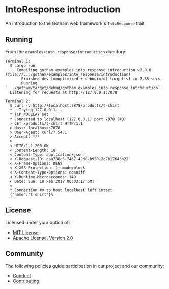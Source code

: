 # IntoResponse introduction

An introduction to the Gotham web framework's `IntoResponse` trait.

## Running

From the `examples/into_response/introduction` directory:

```
Terminal 1:
  $ cargo run
     Compiling gotham_examples_into_response_introduction v0.0.0 (file://.../gotham/examples/into_response/introduction)
       Finished dev [unoptimized + debuginfo] target(s) in 2.35 secs
       Running `.../gotham/target/debug/gotham_examples_into_response_introduction`
  Listening for requests at http://127.0.0.1:7878

Terminal 2:
  $ curl -v http://localhost:7878/products/t-shirt
  *   Trying 127.0.0.1...
  * TCP_NODELAY set
  * Connected to localhost (127.0.0.1) port 7878 (#0)
  > GET /products/t-shirt HTTP/1.1
  > Host: localhost:7878
  > User-Agent: curl/7.54.1
  > Accept: */*
  >
  < HTTP/1.1 200 OK
  < Content-Length: 18
  < Content-Type: application/json
  < X-Request-ID: caa738c3-7467-42d0-b950-2c7b17643b22
  < X-Frame-Options: DENY
  < X-XSS-Protection: 1; mode=block
  < X-Content-Type-Options: nosniff
  < X-Runtime-Microseconds: 140
  < Date: Sun, 18 Feb 2018 00:03:17 GMT
  <
  * Connection #0 to host localhost left intact
  {"name":"t-shirt"}%
```

## License

Licensed under your option of:

* [MIT License](../../LICENSE-MIT)
* [Apache License, Version 2.0](../../LICENSE-APACHE)

## Community

The following policies guide participation in our project and our community:

* [Conduct](../../CONDUCT.md)
* [Contributing](../../CONTRIBUTING.md)

